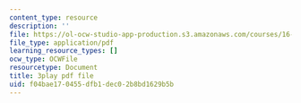 ```yaml
---
content_type: resource
description: ''
file: https://ol-ocw-studio-app-production.s3.amazonaws.com/courses/16-687-private-pilot-ground-school-january-iap-2019/f04bae170455dfb1dec02b8bd1629b5b_jeI3wpulyPw.pdf
file_type: application/pdf
learning_resource_types: []
ocw_type: OCWFile
resourcetype: Document
title: 3play pdf file
uid: f04bae17-0455-dfb1-dec0-2b8bd1629b5b
---
```


